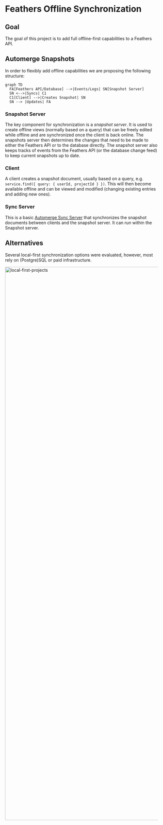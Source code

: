 # Feathers Offline Synchronization

## Goal

The goal of this project is to add full offline-first capabilities to a Feathers API.

## Automerge Snapshots

In order to flexibly add offline capabilities we are proposing the following structure:

```mermaid
graph TD
  FA[Feathers API/Database] -->|Events/Logs| SN[Snapshot Server]
  SN <-->|Syncs| C1
  C1[Client] -->|Creates Snapshot| SN
  SN --> |Updates| FA
```

### Snapshot Server

The key component for synchronization is a _snapshot server_. It is used to create offline views (normally based on a query) that can be freely edited while offline and are synchronized once the client is back online. The snapshots server then determines the changes that need to be made to either the Feathers API or to the database directly. The snapshot server also keeps tracks of events from the Feathers API (or the database change feed) to keep current snapshots up to date.

### Client

A client creates a snapshot document, usually based on a query, e.g. `service.find({ query: { userId, projectId } })`. This will then become available offline and can be viewed and modified (changing existing entries and adding new ones).

### Sync Server

This is a basic [Automerge Sync Server](https://automerge.org/) that synchronizes the snapshot documents between clients and the snapshot server. It can run within the Snapshot server.

## Alternatives

Several local-first synchronization options were evaluated, however, most rely on (Postgre)SQL or paid infrastructure.

<img width="1821" alt="local-first-projects" src="https://github.com/user-attachments/assets/85c9fa2a-f0b9-4506-af71-1f02d510d1e7" />

